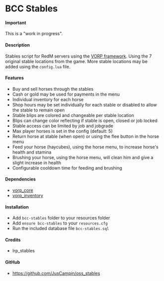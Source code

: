 # BCC Stables

#### Important

This is a "work in progress".

#### Description

Stables script for RedM servers using the [VORP framework](https://github.com/VORPCORE). Using the 7 original stable locations from the game. More stable locations may be added using the `config.lua` file.

#### Features

- Buy and sell horses through the stables
- Cash or gold may be used for payments in the menu
- Individual inventory for each horse
- Shop hours may be set individually for each stable or disabled to allow the stable to remain open
- Stable blips are colored and changeable per stable location
- Blips can change color reflecting if stable is open, closed or job locked
- Stable access can be limited by job and jobgrade
- Max player horses is set in the config (default: 5)
- Return horse at stable (when open) or using the flee button in the horse menu
- Feed your horse (haycubes), using the horse menu, to increase horse's health and stamina
- Brushing your horse, using the horse menu, will clean him and give a slight increase in health
- Configurable cooldown time for feeding and brushing

#### Dependencies

- [vorp_core](https://github.com/VORPCORE/vorp-core-lua)
- [vorp_inventory](https://github.com/VORPCORE/vorp_inventory-lua)

#### Installation

- Add `bcc-stables` folder to your resources folder
- Add `ensure bcc-stables` to your `resources.cfg`
- Run the included database file `bcc-stables.sql`

#### Credits

- lrp_stables

#### GitHub

- https://github.com/JusCampin/oss_stables

